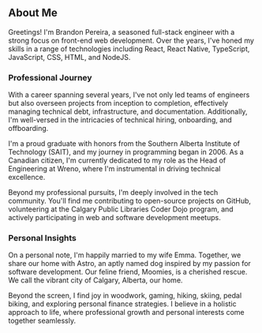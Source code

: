 ## About Me

Greetings! I'm Brandon Pereira, a seasoned full-stack engineer with a strong focus on front-end web development. Over the years, I've honed my skills in a range of technologies including React, React Native, TypeScript, JavaScript, CSS, HTML, and NodeJS.

### Professional Journey

With a career spanning several years, I've not only led teams of engineers but also overseen projects from inception to completion, effectively managing technical debt, infrastructure, and documentation. Additionally, I'm well-versed in the intricacies of technical hiring, onboarding, and offboarding.

I'm a proud graduate with honors from the Southern Alberta Institute of Technology (SAIT), and my journey in programming began in 2006. As a Canadian citizen, I'm currently dedicated to my role as the Head of Engineering at Wreno, where I'm instrumental in driving technical excellence.

Beyond my professional pursuits, I'm deeply involved in the tech community. You'll find me contributing to open-source projects on GitHub, volunteering at the Calgary Public Libraries Coder Dojo program, and actively participating in web and software development meetups.

### Personal Insights

On a personal note, I'm happily married to my wife Emma. Together, we share our home with Astro, an aptly named dog inspired by my passion for software development. Our feline friend, Moomies, is a cherished rescue. We call the vibrant city of Calgary, Alberta, our home.

Beyond the screen, I find joy in woodwork, gaming, hiking, skiing, pedal biking, and exploring personal finance strategies. I believe in a holistic approach to life, where professional growth and personal interests come together seamlessly.
